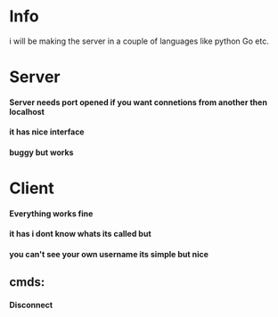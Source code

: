 # Info
i will be making the server in a couple of languages like python Go etc.

# Server
#### Server needs port opened if you want connetions from another then localhost
#### it has nice interface 
#### buggy but works

# Client 
  #### Everything works fine
  #### it has i dont know whats its called but
  #### you can't see your own username its simple but nice
  ## cmds:
  #### Disconnect

